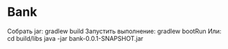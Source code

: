 # Bank
Собрать jar:
gradlew build
Запустить выполнение:
gradlew bootRun
Или:
cd build/libs
java -jar bank-0.0.1-SNAPSHOT.jar
